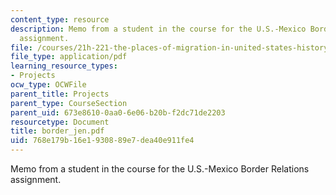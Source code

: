 ```yaml
---
content_type: resource
description: Memo from a student in the course for the U.S.-Mexico Border Relations
  assignment.
file: /courses/21h-221-the-places-of-migration-in-united-states-history-fall-2006/768e179b16e1930889e7dea40e911fe4_border_jen.pdf
file_type: application/pdf
learning_resource_types:
- Projects
ocw_type: OCWFile
parent_title: Projects
parent_type: CourseSection
parent_uid: 673e8610-0aa0-6e06-b20b-f2dc71de2203
resourcetype: Document
title: border_jen.pdf
uid: 768e179b-16e1-9308-89e7-dea40e911fe4
---
```

Memo from a student in the course for the U.S.-Mexico Border Relations assignment.

